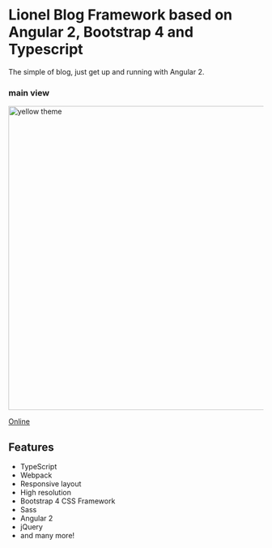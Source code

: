 # Lionel Blog Framework based on Angular 2, Bootstrap 4 and Typescript

The simple of blog, just get up and running with Angular 2. 


### main view

<a target="_blank" href="http://"><img src="http://bxw2359200396.my3w.com/images/WechatIMG93.jpeg" width="600" alt="yellow theme"/></a>

<a target="_blank" href="http://">Online</a>

## Features
* TypeScript
* Webpack
* Responsive layout
* High resolution
* Bootstrap 4 CSS Framework
* Sass
* Angular 2
* jQuery
* and many more!